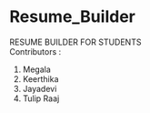 # Resume_Builder
RESUME BUILDER FOR STUDENTS  
Contributors : 
1. Megala 
2. Keerthika
3. Jayadevi
4. Tulip Raaj
